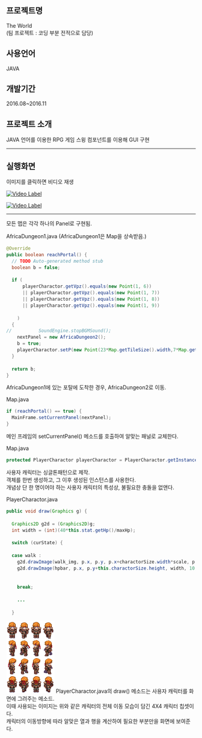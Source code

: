 ## 프로젝트명
The World  
(팀 프로젝트 : 코딩 부분 전적으로 담당)
## 사용언어
JAVA
## 개발기간
2016.08~2016.11
## 프로젝트 소개
JAVA 언어를 이용한 RPG 게임
스윙 컴포넌트를 이용해 GUI 구현
*****
## 실행화면
이미지를 클릭하면 비디오 재생

[![Video Label](http://img.youtube.com/vi/EoAe26bLDQ0/0.jpg)](https://youtu.be/EoAe26bLDQ0?t=0s)  


[![Video Label](http://img.youtube.com/vi/W-_PS2y2YEE/0.jpg)](https://youtu.be/W-_PS2y2YEE?t=0s)  
*****
모든 맵은 각각 하나의 Panel로 구현됨.  

AfricaDungeon1.java  (AfricaDungeon1은 Map을 상속받음.)
```JAVA
@Override
public boolean reachPortal() {
  // TODO Auto-generated method stub
  boolean b = false;

  if (
      playerCharactor.getVpz().equals(new Point(1, 6))
      || playerCharactor.getVpz().equals(new Point(1, 7))
      || playerCharactor.getVpz().equals(new Point(1, 8))
      || playerCharactor.getVpz().equals(new Point(1, 9))

    )
  {
//			SoundEngine.stopBGMSound();
    nextPanel = new AfricaDungeon2();
    b = true;
    playerCharactor.setP(new Point(23*Map.getTileSize().width,7*Map.getTileSize().height));
  }

  return b;
}
```
AfricaDungeon1에 있는 포탈에 도착한 경우, AfricaDungeon2로 이동.  


Map.java
```JAVA
if (reachPortal() == true) {
  MainFrame.setCurrentPanel(nextPanel);
}
```
메인 프레임의 setCurrentPanel() 메소드를 호출하여 알맞는 패널로 교체한다.  


Map.java
```JAVA
protected PlayerCharactor playerCharactor = PlayerCharactor.getInstance();
```
사용자 캐릭터는 싱글톤패턴으로 제작.  
객체를 한번 생성하고, 그 이후 생성된 인스턴스를 사용한다.  
개념상 단 한 명이어야 하는 사용자 캐릭터의 특성상, 불필요한 충돌을 없앤다.

PlayerCharactor.java
```JAVA
public void draw(Graphics g) {

  Graphics2D g2d = (Graphics2D)g;
  int width = (int)(40*this.stat.getHp()/maxHp);

  switch (curState) {

  case walk :
    g2d.drawImage(walk_img, p.x, p.y, p.x+charactorSize.width*scale, p.y+charactorSize.height*scale, (col)*charactorSize.width, (row)*charactorSize.height, (col+1)*charactorSize.width, (row+1)*charactorSize.height, this);
    g2d.drawImage(hpbar, p.x, p.y+this.charactorSize.height, width, 10, this);


    break;

    ...

  }
```
![image1](TheWorld/res/player_charactor/arsis_basic.png)
PlayerCharactor.java의 draw() 메소드는 사용자 캐릭터를 화면에 그려주는 메소드.   
이때 사용되는 이미지는 위와 같은 캐릭터의 전체 이동 모습이 담긴 4X4 캐릭터 칩셋이다.  
캐릭터의 이동방향에 따라 알맞은 열과 행을 계산하여 필요한 부분만을 화면에 보여준다.  
